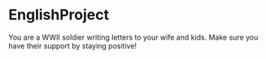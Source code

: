 # EnglishProject
You are a WWII soldier writing letters to your wife and kids. Make sure you have their support by staying positive!
